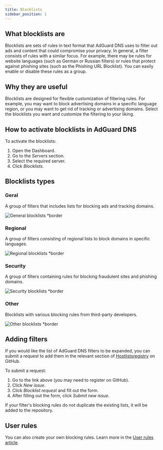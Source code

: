 ```yaml
---
title: Blocklists
sidebar_position: 1
---
```


## What blocklists are

Blocklists are sets of rules in text format that AdGuard DNS uses to filter out ads and content that could compromise your privacy. In general, a filter consists of rules with a similar focus. For example, there may be rules for website languages (such as German or Russian filters) or rules that protect against phishing sites (such as the Phishing URL Blocklist). You can easily enable or disable these rules as a group.

## Why they are useful

Blocklists are designed for flexible customization of filtering rules. For example, you may want to block advertising domains in a specific language region, or you may want to get rid of tracking or advertising domains. Select the blocklists you want and customize the filtering to your liking.

## How to activate blocklists in AdGuard DNS

To activate the blocklists:

1. Open the Dashboard.
2. Go to the _Servers_ section.
3. Select the required server.
4. Click _Blocklists_.

## Blocklists types

### Geral

A group of filters that includes lists for blocking ads and tracking domains.

![General blocklists \*border](https://cdn.adtidy.org/content/kb/dns/private/new_dns/blocklists/general.png)

### Regional

A group of filters consisting of regional lists to block domains in specific languages.

![Regional blocklists \*border](https://cdn.adtidy.org/content/kb/dns/private/new_dns/blocklists/regional.png)

### Security

A group of filters containing rules for blocking fraudulent sites and phishing domains.

![Security blocklists \*border](https://cdn.adtidy.org/content/kb/dns/private/new_dns/blocklists/security.png)

### Other

Blocklists with various blocking rules from third-party developers.

![Other blocklists \*border](https://cdn.adtidy.org/content/kb/dns/private/new_dns/blocklists/other.png)

## Adding filters

If you would like the list of AdGuard DNS filters to be expanded, you can submit a request to add them in the relevant section of [Hostlistsregistry](https://github.com/AdguardTeam/HostlistsRegistry) on GitHub.

To submit a request:

1. Go to the link above (you may need to register on GitHub).
2. Click _New issue_.
3. Click _Blocklist request_ and fill out the form.
4. After filling out the form, click _Submit new issue_.

If your filter's blocking rules do not duplicate the existing lists, it will be added to the repository.

## User rules

You can also create your own blocking rules.
Learn more in the [User rules article](/private-dns/setting-up-filtering/user-rules.md).
